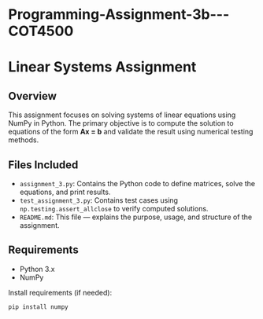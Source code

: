 # Programming-Assignment-3b---COT4500

# Linear Systems Assignment

## Overview

This assignment focuses on solving systems of linear equations using NumPy in Python. The primary objective is to compute the solution to equations of the form **Ax = b** and validate the result using numerical testing methods.

## Files Included

- `assignment_3.py`: Contains the Python code to define matrices, solve the equations, and print results.
- `test_assignment_3.py`: Contains test cases using `np.testing.assert_allclose` to verify computed solutions.
- `README.md`: This file — explains the purpose, usage, and structure of the assignment.

## Requirements

- Python 3.x
- NumPy

Install requirements (if needed):
```bash
pip install numpy
